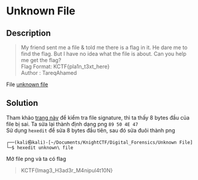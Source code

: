 # Unknown File
## Description
> My friend sent me a file & told me there is a flag in it. He dare me to find the flag. But I have no idea what the file is about. Can you help me get the flag?        
> Flag Format: KCTF{pla1n_t3xt_here}      
> Author : TareqAhamed

File [unknown file](https://github.com/Butterflies4/KnightCTF2022/blob/main/Digital%20Forensics/Unknown%20File/unknown%20file)
## Solution
Tham khảo [trang này](https://www.garykessler.net/library/file_sigs.html) để kiểm tra file signature, thì ta thấy 8 bytes đầu của file bị sai. Ta sửa lại thành định dạng png `89 50 4E 47`    
Sử dụng `hexedit` để sửa 8 bytes đầu tiên, sau đó sửa đuôi thành png
```
┌──(kali㉿kali)-[~/Documents/KnightCTF/Digital_Forensics/Unknown File]
└─$ hexedit unknown\ file
```
Mở file png và ta có flag     
> KCTF{Imag3_H3ad3r_M4nipul4t10N}
